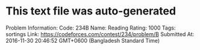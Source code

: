 # This text file was auto-generated

Problem Information:
Code: 234B
Name: Reading
Rating: 1000
Tags: sortings
Link: https://codeforces.com/contest/234/problem/B
Submitted At: 2016-11-30 20:46:52 GMT+0600 (Bangladesh Standard Time)